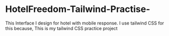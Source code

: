 # HotelFreedom-Tailwind-Practise-
This Interface I design for hotel with mobile response. I use tailwind CSS for this because, This is my tailwind CSS practice project 

